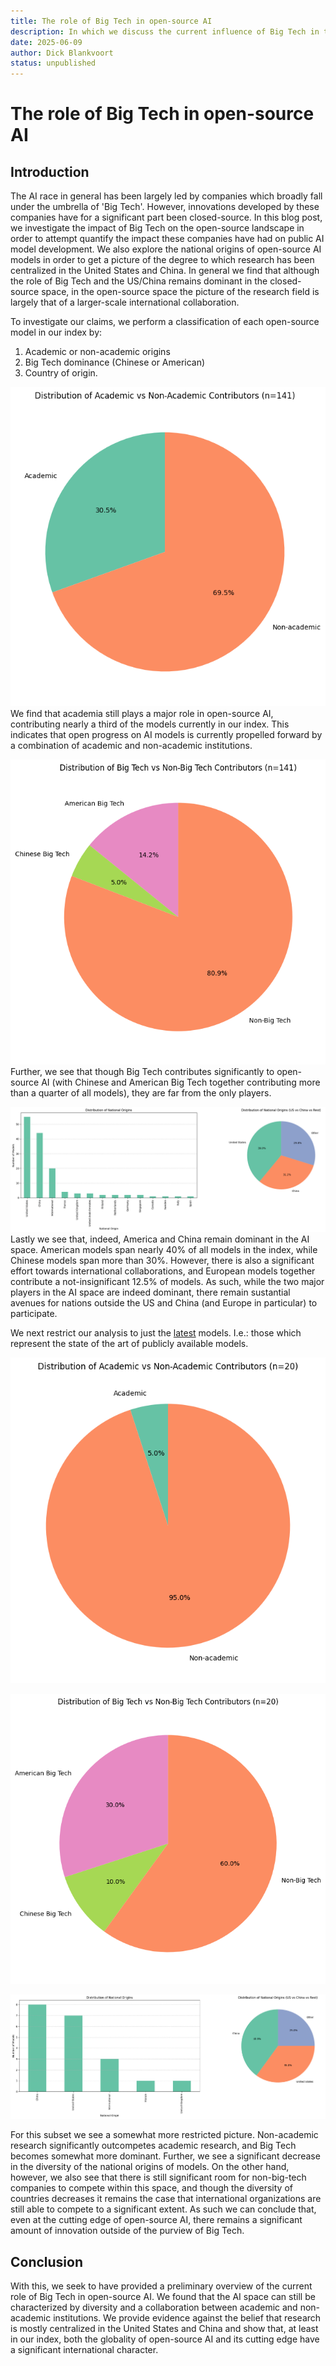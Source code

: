 ```yaml
---
title: The role of Big Tech in open-source AI
description: In which we discuss the current influence of Big Tech in the open-source AI space
date: 2025-06-09
author: Dick Blankvoort
status: unpublished
---
```

# The role of Big Tech in open-source AI
<author :author="author"></author>
<date :date="date"></date>

## Introduction
The AI race in general has been largely led by companies which broadly fall under the umbrella of 'Big Tech'. However, innovations developed by these companies have for a significant part been closed-source. In this blog post, we investigate the impact of Big Tech on the open-source landscape in order to attempt quantify the impact these companies have had on public AI model development. We also explore the national origins of open-source AI models in order to get a picture of the degree to which research has been centralized in the United States and China. In general we find that although the role of Big Tech and the US/China remains dominant in the closed-source space, in the open-source space the picture of the research field is largely that of a larger-scale international collaboration.

To investigate our claims, we perform a classification of each open-source model in our index by:
1. Academic or non-academic origins
2. Big Tech dominance (Chinese or American)
3. Country of origin.

![Diagram depicting the prevalence of academia in OSAI](/images/academic_pie.png "Academic prevalence in OSAI")
We find that academia still plays a major role in open-source AI, contributing nearly a third of the models currently in our index. This indicates that open progress on AI models is currently propelled forward by a combination of academic and non-academic institutions.

![Diagram depicting the prevalence of big tech among OSAI companies](/images/big_tech_pie.png "Big Tech prevalence in OSAI")
 Further, we see that though Big Tech contributes significantly to open-source AI (with Chinese and American Big Tech together contributing more than a quarter of all models), they are far from the only players.

![Diagram depicting the national origins of OSAI institutions](/images/national_origins_pie.png "National origins in OSAI")
Lastly we see that, indeed, America and China remain dominant in the AI space. American models span nearly 40% of all models in the index, while Chinese models span more than 30%. However, there is also a significant effort towards international collaborations, and European models together contribute a not-insignificant 12.5% of models. As such, while the two major players in the AI space are indeed dominant, there remain sustantial avenues for nations outside the US and China (and Europe in particular) to participate.

We next restrict our analysis to just the [latest](/news/performance-classes) models. I.e.: those which represent the state of the art of publicly available models.

![Diagram depicting the prevalence of academia in OSAI among latest models](/images/academic_pie_latest.png "Academic prevalence in OSAI among latest models")

![Diagram depicting the prevalence of Big Tech among OSAI companies in latest models](/images/big_tech_pie_latest.png "Big Tech prevalence in OSAI among latest models")

![Diagram depicting the national origins of OSAI institutions in latest models](/images/national_origins_pie_latest.png "National origins in OSAI among latest models")

For this subset we see a somewhat more restricted picture. Non-academic research significantly outcompetes academic research, and Big Tech becomes somewhat more dominant. Further, we see a significant decrease in the diversity of the national origins of models. On the other hand, however, we also see that there is still significant room for non-big-tech companies to compete within this space, and though the diversity of countries decreases it remains the case that international organizations are still able to compete to a significant extent. As such we can conclude that, even at the cutting edge of open-source AI, there remains a significant amount of innovation outside of the purview of Big Tech.

## Conclusion
With this, we seek to have provided a preliminary overview of the current role of Big Tech in open-source AI. We found that the AI space can still be characterized by diversity and a collaboration between academic and non-academic institutions. We provide evidence against the belief that research is mostly centralized in the United States and China and show that, at least in our index, both the globality of open-source AI and its cutting edge have a significant international character.